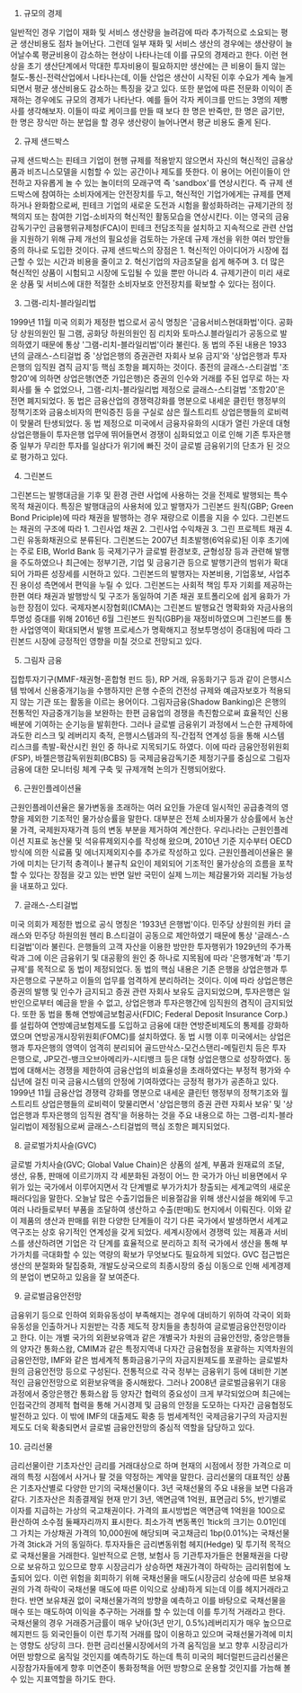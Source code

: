 1. 규모의 경제

일반적인 경우 기업이 재화 및 서비스 생산량을 늘려감에 따라 추가적으로 소요되는 평균 생산비용도 점차 늘어난다.
그런데 일부 재화 및 서비스 생산의 경우에는 생산량이 늘어날수록 평균비용이 감소하는 현상이 나타나는데 이를 규모의 경제라고 한다. 이런 현상을 초기 생산단계에서 막대한 투자비용이 필요하지만 생산에는 큰 비용이 들지 않는 철도-통신-전력산업에서 나타나는데, 이들 산업은 생산이 시작된 이후 수요가 계속 늘게 되면서 평균 생산비용도 감소하는 특징을 갖고 있다. 또한 분업에 따른 전문화 이익이 존재하는 경우에도 규모의 경제가 나타난다. 예를 들어 각자 케이크를 만드는 3명의 제빵사를 생각해보자. 이들이 따로 케이크를 만들 때 보다 한 명은 반죽만, 한 명은 굽기만, 한 명은 장식만 하는 분업을 할 경우 생산량이 늘어나면서 평균 비용도 줄게 된다.

2. 규제 샌드박스

규제 샌드박스는 핀테크 기업이 현행 규제를 적용받지 않으면서 자신의 혁신적인 금융상품과 비즈니스모델을 시험할 수 있는 공간이나 제도를 뜻한다. 이 용어는 어린이들이 안전하고 자유롭게 놀 수 있는 놀이터의 모래구역 즉 'sandbox'를 연상시킨다.
즉 규제 샌드박스에 참여하는 소비자에게는 안전장치를 두고, 혁신적인 기업가에게는 규제를 면제하거나 완화함으로써, 핀테크 기업의 새로운 도전과 시험을 활성화하려는 규제기관의 정책의지 또는 참여한 기업-소비자의 혁신적인 활동모습을 연상시킨다.
이는 영국의 금융감독기구인 금융행위규제청(FCA)이 핀테크 전담조직을 설치하고 지속적으로 관련 산업을 지원하기 위해 규제 개선의 필요성을 검토하는 가운데 규제 개선을 위한 여러 방안들 중의 하나로 도입한 것이다. 규제 샌드박스의 장점은 1. 혁신적인 아이디어가 시장에 접근할 수 있는 시간과 비용을 줄이고 2. 혁신기업의 자금조달을 쉽게 해주며 3. 더 많은 혁신적인 상품이 시험되고 시장에 도입될 수 있을 뿐만 아니라 4. 규제기관이 미리 새로운 상품 및 서비스에 대한 적절한 소비자보호 안전장치를 확보할 수 있다는 점이다.

3. 그램-리치-블라일리법

1999년 11월 미국 의회가 제정한 법으로서 공식 명칭은 '금융서비스현대화법'이다. 공화당 상원의원인 필 그램, 공화당 하원의원인 짐 리치와 토마스J.블라일리가 공동으로 발의하였기 때문에 통상 '그램-리치-블라일리법'이라 불린다. 동 법의 주된 내용은 1933년의 글래스-스티걸법 중 '상업은행의 증권관련 자회사 보유 금지'와 '상업은행과 투자은행의 임직원 겸직 금지'등 핵심 조항을 폐지하는 것이다. 종전의 글래스-스티걸법 '조항20'에 의하면 상업은행(연준 가입은행)은 증권의 인수와 거래를 주된 업무로 하는 자회사를 둘 수 없었으나, 그램-리치-블라일리법 제정으로 글래스-스티걸법 '조항20'은 전면 폐지되었다.
동 법은 금융산업의 경쟁력강화를 명분으로 내세운 클린턴 행정부의 정책기조와 금융소비자의 편익증진 등을 구실로 삼은 월스트리트 상업은행들의 로비력이 맞물려 탄생되었다. 동 법 제정으로 미국에서 금융자유화의 시대가 열린 가운데 대형 상업은행들이 투자은행 업무에 뛰어들면서 경쟁이 심화되었고 이로 인해 기존 투자은행 중 일부가 무리한 투자를 일삼다가 위기에 빠진 것이 글로벌 금융위기의 단초가 된 것으로 평가하고 있다.

4. 그린본드

그린본드는 발행대금을 기후 및 환경 관련 사업에 사용하는 것을 전제로 발행되는 특수목적 채권이다. 특징은 발행대금의 사용처에 있고 발행자가 그린본드 원칙(GBP; Green Bond Priciple)에 따라 채권을 발행하는 경우 재량으로 이름을 지을 수 있다. 그린본드는 채권의 구조에 따라 1. 그린사업 채권 2. 그린사업 수익채권 3. 그린 프로젝트 채권 4. 그린 유동화채권으로 분류된다. 그린본드는 2007년 최초발행(6억유로)된 이후 초기에는 주로 EIB, World Bank 등 국제기구가 글로벌 환경보호, 균형성장 등과 관련해 발행을 주도하였으나 최근에는 정부기관, 기업 및 금융기관 등으로 발행기관의 범위가 확대되어 가파른 성장세를 시현하고 있다. 그린본드의 발행자는 자본비용, 기업홍보, 사업추진 용이성 측면에서 편익을 누릴 수 있다. 그린본드는 사회적 책임 투자 기회를 제공하는 한편 여타 채권과 발행방식 및 구조가 동일하여 기존 채권 포트폴리오에 쉽게 융화가 가능한 장점이 있다. 국제자본시장협회(ICMA)는 그린본드 발행요건 명확화와 자금사용의 투명성 증대를 위해 2016년 6월 그린본드 원칙(GBP)을 재정비하였으며 그린본드를 통한 사업영역이 확대되면서 발행 프로세스가 명확해지고 정보투명성이 증대됨에 따라 그린본드 시장에 긍정적인 영향을 미칠 것으로 전망되고 있다.

5. 그림자 금융

집합투자기구(MMF-채권형-혼합형 펀드 등), RP 거래, 유동화기구 등과 같이 은행시스템 밖에서 신용중개기능을 수행하지만 은행 수준의 건전성 규제와 예금자보호가 적용되지 않는 기관 또는 활동을 이르는 용어이다. 그림자금융(Shadow Banking)은 은행의 전통적인 자금중개기능을 보완하는 한편 금융업의 경쟁을 촉진함으로써 효율적인 신용 배분에 기여하는 순기능을 발휘한다.
그러나 글로벌 금융위기 과정에서 느슨한 규제하에 과도한 리스크 및 레버리지 축적, 은행시스템과의 직-간접적 연계성 등을 통해 시스템 리스크를 촉발-확산시킨 원인 중 하나로 지목되기도 하였다. 이에 따라 금융안정위원회(FSP), 바젤은행감독위원회(BCBS) 등 국제금융감독기준 제정기구를 중심으로 그림자금융에 대한 모니터링 체계 구축 및 규제개혁 논의가 진행되어왔다.

6. 근원인플레이션율

근원인플레이션율은 물가변동을 초래하는 여러 요인들 가운데 일시적인 공급충격의 영향을 제외한 기조적인 물가상승률을 말한다. 대부분은 전체 소비자물가 상승률에서 농산물 가격, 국제원자재가격 등의 변동 부분을 제거하여 계산한다. 우리나라는 근원인플레이션 지표로 농산물 및 석유류제외지수를 작성해 왔으며, 2010년 기준 지수부터 OECD 방식에 의한 식료품 및 에너지제외지수를 추가로 작성하고 있다. 근원인플레이션율은 물가에 미치는 단기적 충격이나 불규칙 요인이 제외되어 기조적인 물가상승의 흐름을 포착할 수 있다는 장점을 갖고 있는 반면 일반 국민이 실제 느끼는 체감물가와 괴리될 가능성을 내포하고 있다.

7. 글래스-스티걸법

미국 의회가 제정한 법으로 공식 명칭은 '1933년 은행법'이다. 민주당 상원의원 카터 글래스와 민주당 하원의원 헨리 B.스티걸이 공동으로 제안하였기 때문에 통상 '글래스-스티걸법'이라 불린다. 은행들의 고객 자산을 이용한 방만한 투자행위가 1929년의 주가폭락과 그에 이은 금융위기 및 대공황의 원인 중 하나로 지목됨에 따라 '은행개혁'과 '투기규제'를 목적으로 동 법이 제정되었다. 동 법의 핵심 내용은 기존 은행을 상업은행과 투자은행으로 구분하고 이들의 업무를 엄격하게 분리하려는 것이다. 이에 따라 상업은행은 증권의 발행 및 인수가 금지되고 증권 관련 자회사 보유도 금지되었으며, 투자은행은 일반인으로부터 예금을 받을 수 없고, 상업은행과 투자은행간에 임직원의 겸직이 금지되었다. 또한 동 법을 통해 연방예금보험공사(FDIC; Federal Deposit Insurance Corp.)를 설립하여 연방예금보험제도를 도입하고 금융에 대한 연방준비제도의 통제를 강화하였으며 연방공개시장위원회(FOMC)를 설치하였다. 동 법 시행 이후 미국에서는 상업은행과 투자은행의 영역이 엄격히 분리되어 골드만삭스-모건스탠리-메릴린치 등은 투자은행으로, JP모건-뱅크오브아메리카-시티뱅크 등은 대형 상업은행으로 성장하였다. 동 법에 대해서는 경쟁을 제한하여 금융산업의 비효율성을 초래하였다는 부정적 평가와 수십년에 걸친 미국 금융시스템의 안정에 기여하였다는 긍정적 평가가 공존하고 있다. 1999년 11월 금융산업 경쟁력 강화를 명분으로 내세운 클린턴 행정부의 정책기조와 월스트리트 상업은행들의 로비력이 맞물리면서 '상업은행의 증권 관련 자회사 보유' 및 '상업은행과 투자은행의 임직원 겸직'을 허용하는 것을 주요 내용으로 하는 그램-리치-블라일리법이 제정됨으로써 글래스-스티걸법의 핵심 조항은 폐지되었다.

8. 글로벌가치사슬(GVC)

글로벌 가치사슬(GVC; Global Value Chain)은 상품의 설계, 부품과 원재료의 조달, 생산, 유통, 판매에 이르기까지 각 세분화된 과정이 어느 한 국가가 아닌 비용면에서 우위가 있는 국가에서 이루어지면서 각 단계별로 부가가치가 창출되는 세계교역의 새로운 패러다임을 말한다. 오늘날 많은 수출기업들은 비용절감을 위해 생산시설을 해외에 두고 여러 나라들로부터 부품을 조달하여 생산하고 수출(판매)도 현지에서 이뤄진다. 이와 같이 제품의 생산과 판매를 위한 다양한 단계들이 각기 다른 국가에서 발생하면서 세계교역구조는 상호 유기적인 연계성을 갖게 되었다. 세계시장에서 경쟁력 있는 제품과 서비스를 생산하려면 기업은 각 단계를 효율적으로 분리하고 최적 국가에서 생산을 통해 부가가치를 극대화할 수 있는 역량의 확보가 무엇보다도 필요하게 되었다. GVC 접근법은 생산의 분절화와 탈집중화, 개발도상국으로의 최종시장의 중심 이동으로 인해 세계경제의 분업이 변모하고 있음을 잘 보여준다.

9. 글로벌금융안전망

금융위기 등으로 인하여 외화유동성이 부족해지는 경우에 대비하기 위하여 각국이 외화유동성을 인출하거나 지원받는 각종 제도적 장치들을 총칭하여 글로벌금융안전망이라고 한다. 이는 개별 국가의 외환보유액과 같은 개별국가 차원의 금융안전망, 중앙은행들의 양자간 통화스왑, CMIM과 같은 특정지역내 다자간 금융협정을 포괄하는 지역차원의 금융안전망, IMF와 같은 범세계적 통화금융기구의 자금지원제도를 포괄하는 글로벌차원의 금융안전망 등으로 구성된다. 전통적으로 각국 정부는 금융위기 등에 대비한 기본적인 금융안전망으로 외환보유액을 중시해왔다. 그러나 2008년 글로벌금융위기 대응과정에서 중앙은행간 통화스왑 등 양자간 협력의 중요성이 크게 부각되었으며 최근에는 인접국간의 경제적 협력을 통해 거시경제 및 금융의 안정을 도모하는 다자간 금융협정도 발전하고 있다. 이 밖에 IMF의 대출제도 확충 등 범세계적인 국제금융기구의 자금지원 제도도 더욱 확충되면서 글로벌 금융안전망의 중심적 역할을 담당하고 있다.

10. 금리선물

금리선물이란 기초자산인 금리를 거래대상으로 하며 현재의 시점에서 정한 가격으로 미래의 특정 시점에서 사거나 팔 것을 약정하는 계약을 말한다. 금리선물의 대표적인 상품은 기초자산별로 다양한 만기의 국채선물이다. 3년 국채선물의 주요 내용을 보면 다음과 같다. 기초자산은 최종결제일 현재 만기 3년, 액면금액 1억원, 표면금리 5%, 반기별로 이자를 지급하는 가상의 국고채권이다. 가격의 표시방법은 액면금액 1억원을 100으로 환산하여 소수점 둘째자리까지 표시한다. 최소가격 변동폭인 1tick의 크기는 0.01인데 그 가치는 가상채권 가격의 10,000원에 해당되며 국고채금리 1bp(0.01%)는 국채선물가격 3tick과 거의 동일하다. 투자자들은 금리변동위험 헤지(Hedge) 및 투기적 목적으로 국채선물을 거래한다. 일반적으로 은행, 보험사 등 기관투자가들은 현물채권을 다량으로 보유하고 있으므로 향후 시장금리가 상승하면 채권가격이 하락하는 금리위험에 노출되어 있다. 이런 위험을 회피하기 위해 국채선물을 매도(시장금리 상승에 따른 보유채권의 가격 하락이 국채선물 매도에 따른 이익으로 상쇄)하게 되는데 이를 헤지거래라고 한다. 반면 보유채권 없이 국채선물가격의 방향을 예측하고 이를 바탕으로 국채선물을 매수 또는 매도하여 이익을 추구하는 거래를 할 수 있는데 이를 투기적 거래라고 한다. 국채선물의 경우 거래증거금률이 매우 낮아(3년 만기, 0.5%)레버리지가 매우 높으므로 헤지펀드 등 외국인들이 이런 투기적 거래를 많이 이용하고 있으며 국채선물가격에 미치는 영향도 상당히 크다. 한편 금리선물시장에서의 가격 움직임을 보고 향후 시장금리가 어떤 방향으로 움직일 것인지를 예측하기도 하는데 특히 미국의 페더럴펀드금리선물은 시장참가자들에게 향후 미연준이 통화정책을 어떤 방향으로 운용할 것인지를 가늠해 볼 수 있는 지표역할을 하기도 한다.



























